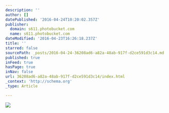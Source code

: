 ```yaml
---
description: ''
author: []
datePublished: '2016-04-24T10:20:02.357Z'
publisher:
  domain: s611.photobucket.com
  name: s611.photobucket.com
dateModified: '2016-04-23T16:26:18.237Z'
title: ''
starred: false
sourcePath: _posts/2016-04-24-36208ad6-a82a-48ab-917f-d2ce591d3c14.md
published: true
inFeed: true
hasPage: true
inNav: false
url: 36208ad6-a82a-48ab-917f-d2ce591d3c14/index.html
_context: 'http://schema.org'
_type: Article

---
```

![](http://i611.photobucket.com/albums/tt191/Leda_Grace_Rasmussen/2016-04-21%2022.08.07_zpsr8giyx1y.jpg?1461428228460&1461428236382&1461428253390&1461428692100)